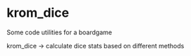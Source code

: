 # krom_dice

Some code utilities for a boardgame

krom_dice -> calculate dice stats based on different methods


